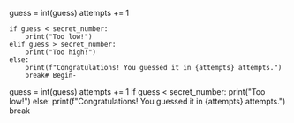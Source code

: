  guess = int(guess)
    attempts += 1

    if guess < secret_number:
        print("Too low!")
    elif guess > secret_number:
        print("Too high!")
    else:
        print(f"Congratulations! You guessed it in {attempts} attempts.")
        break# Begin-
guess = int(guess)
    attempts += 1
 if guess < secret_number:
        print("Too low!")
    else:
        print(f"Congratulations! You guessed it in {attempts} attempts.")
        break
